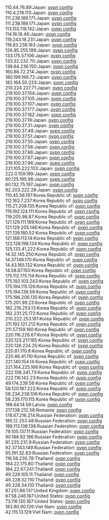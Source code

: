 110.44.76.89:Japan: [ovpn config](vpn/110_44_76_89.ovpn)  
110.4.218.113:Japan: [ovpn config](vpn/110_4_218_113.ovpn)  
111.238.189.171:Japan: [ovpn config](vpn/111_238_189_171.ovpn)  
111.238.189.171:Japan: [ovpn config](vpn/111_238_189_171.ovpn)  
113.155.118.142:Japan: [ovpn config](vpn/113_155_118_142.ovpn)  
114.16.18.46:Japan: [ovpn config](vpn/114_16_18_46.ovpn)  
119.243.19.231:Japan: [ovpn config](vpn/119_243_19_231.ovpn)  
119.83.236.163:Japan: [ovpn config](vpn/119_83_236_163.ovpn)  
126.95.255.199:Japan: [ovpn config](vpn/126_95_255_199.ovpn)  
133.175.57.106:Japan: [ovpn config](vpn/133_175_57_106.ovpn)  
133.32.232.70:Japan: [ovpn config](vpn/133_32_232_70.ovpn)  
138.64.236.150:Japan: [ovpn config](vpn/138_64_236_150.ovpn)  
160.86.72.214:Japan: [ovpn config](vpn/160_86_72_214.ovpn)  
180.199.166.72:Japan: [ovpn config](vpn/180_199_166_72.ovpn)  
182.164.50.233:Japan: [ovpn config](vpn/182_164_50_233.ovpn)  
210.224.227.71:Japan: [ovpn config](vpn/210_224_227_71.ovpn)  
219.100.37.104:Japan: [ovpn config](vpn/219_100_37_104.ovpn)  
219.100.37.105:Japan: [ovpn config](vpn/219_100_37_105.ovpn)  
219.100.37.107:Japan: [ovpn config](vpn/219_100_37_107.ovpn)  
219.100.37.177:Japan: [ovpn config](vpn/219_100_37_177.ovpn)  
219.100.37.182:Japan: [ovpn config](vpn/219_100_37_182.ovpn)  
219.100.37.19:Japan: [ovpn config](vpn/219_100_37_19.ovpn)  
219.100.37.31:Japan: [ovpn config](vpn/219_100_37_31.ovpn)  
219.100.37.49:Japan: [ovpn config](vpn/219_100_37_49.ovpn)  
219.100.37.51:Japan: [ovpn config](vpn/219_100_37_51.ovpn)  
219.100.37.55:Japan: [ovpn config](vpn/219_100_37_55.ovpn)  
219.100.37.58:Japan: [ovpn config](vpn/219_100_37_58.ovpn)  
219.100.37.86:Japan: [ovpn config](vpn/219_100_37_86.ovpn)  
219.100.37.87:Japan: [ovpn config](vpn/219_100_37_87.ovpn)  
219.100.37.96:Japan: [ovpn config](vpn/219_100_37_96.ovpn)  
221.105.222.103:Japan: [ovpn config](vpn/221_105_222_103.ovpn)  
222.0.159.199:Japan: [ovpn config](vpn/222_0_159_199.ovpn)  
60.125.195.98:Japan: [ovpn config](vpn/60_125_195_98.ovpn)  
60.132.75.197:Japan: [ovpn config](vpn/60_132_75_197.ovpn)  
92.203.222.28:Japan: [ovpn config](vpn/92_203_222_28.ovpn)  
110.45.56.197:Korea Republic of: [ovpn config](vpn/110_45_56_197.ovpn)  
112.163.7.237:Korea Republic of: [ovpn config](vpn/112_163_7_237.ovpn)  
115.21.208.135:Korea Republic of: [ovpn config](vpn/115_21_208_135.ovpn)  
119.192.124.111:Korea Republic of: [ovpn config](vpn/119_192_124_111.ovpn)  
119.205.98.87:Korea Republic of: [ovpn config](vpn/119_205_98_87.ovpn)  
121.129.111.189:Korea Republic of: [ovpn config](vpn/121_129_111_189.ovpn)  
121.129.205.146:Korea Republic of: [ovpn config](vpn/121_129_205_146.ovpn)  
121.139.180.52:Korea Republic of: [ovpn config](vpn/121_139_180_52.ovpn)  
121.168.113.14:Korea Republic of: [ovpn config](vpn/121_168_113_14.ovpn)  
122.128.198.134:Korea Republic of: [ovpn config](vpn/122_128_198_134.ovpn)  
125.133.41.222:Korea Republic of: [ovpn config](vpn/125_133_41_222.ovpn)  
14.32.145.250:Korea Republic of: [ovpn config](vpn/14_32_145_250.ovpn)  
14.37.148.170:Korea Republic of: [ovpn config](vpn/14_37_148_170.ovpn)  
14.43.165.132:Korea Republic of: [ovpn config](vpn/14_43_165_132.ovpn)  
14.58.87.150:Korea Republic of: [ovpn config](vpn/14_58_87_150.ovpn)  
175.112.175.114:Korea Republic of: [ovpn config](vpn/175_112_175_114.ovpn)  
175.192.103.243:Korea Republic of: [ovpn config](vpn/175_192_103_243.ovpn)  
175.194.115.126:Korea Republic of: [ovpn config](vpn/175_194_115_126.ovpn)  
175.194.139.59:Korea Republic of: [ovpn config](vpn/175_194_139_59.ovpn)  
175.196.206.135:Korea Republic of: [ovpn config](vpn/175_196_206_135.ovpn)  
175.201.99.23:Korea Republic of: [ovpn config](vpn/175_201_99_23.ovpn)  
182.218.253.13:Korea Republic of: [ovpn config](vpn/182_218_253_13.ovpn)  
182.231.25.172:Korea Republic of: [ovpn config](vpn/182_231_25_172.ovpn)  
210.222.253.161:Korea Republic of: [ovpn config](vpn/210_222_253_161.ovpn)  
211.192.121.212:Korea Republic of: [ovpn config](vpn/211_192_121_212.ovpn)  
211.57.159.160:Korea Republic of: [ovpn config](vpn/211_57_159_160.ovpn)  
220.116.226.67:Korea Republic of: [ovpn config](vpn/220_116_226_67.ovpn)  
220.123.217.165:Korea Republic of: [ovpn config](vpn/220_123_217_165.ovpn)  
220.126.224.25:Korea Republic of: [ovpn config](vpn/220_126_224_25.ovpn)  
220.81.170.8:Korea Republic of: [ovpn config](vpn/220_81_170_8.ovpn)  
220.86.41.110:Korea Republic of: [ovpn config](vpn/220_86_41_110.ovpn)  
221.140.154.14:Korea Republic of: [ovpn config](vpn/221_140_154_14.ovpn)  
221.164.225.166:Korea Republic of: [ovpn config](vpn/221_164_225_166.ovpn)  
222.108.241.73:Korea Republic of: [ovpn config](vpn/222_108_241_73.ovpn)  
222.116.142.23:Korea Republic of: [ovpn config](vpn/222_116_142_23.ovpn)  
49.174.239.56:Korea Republic of: [ovpn config](vpn/49_174_239_56.ovpn)  
58.120.187.222:Korea Republic of: [ovpn config](vpn/58_120_187_222.ovpn)  
58.234.238.106:Korea Republic of: [ovpn config](vpn/58_234_238_106.ovpn)  
58.235.170.115:Korea Republic of: [ovpn config](vpn/58_235_170_115.ovpn)  
188.64.14.59:Latvia: [ovpn config](vpn/188_64_14_59.ovpn)  
217.138.212.58:Romania: [ovpn config](vpn/217_138_212_58.ovpn)  
178.67.216.214:Russian Federation: [ovpn config](vpn/178_67_216_214.ovpn)  
185.12.253.48:Russian Federation: [ovpn config](vpn/185_12_253_48.ovpn)  
188.113.138.138:Russian Federation: [ovpn config](vpn/188_113_138_138.ovpn)  
79.105.137.11:Russian Federation: [ovpn config](vpn/79_105_137_11.ovpn)  
90.188.92.196:Russian Federation: [ovpn config](vpn/90_188_92_196.ovpn)  
91.225.231.9:Russian Federation: [ovpn config](vpn/91_225_231_9.ovpn)  
92.37.143.149:Russian Federation: [ovpn config](vpn/92_37_143_149.ovpn)  
95.191.32.63:Russian Federation: [ovpn config](vpn/95_191_32_63.ovpn)  
116.58.230.78:Thailand: [ovpn config](vpn/116_58_230_78.ovpn)  
184.22.175.60:Thailand: [ovpn config](vpn/184_22_175_60.ovpn)  
184.22.67.241:Thailand: [ovpn config](vpn/184_22_67_241.ovpn)  
49.228.105.11:Thailand: [ovpn config](vpn/49_228_105_11.ovpn)  
49.228.32.110:Thailand: [ovpn config](vpn/49_228_32_110.ovpn)  
49.228.34.110:Thailand: [ovpn config](vpn/49_228_34_110.ovpn)  
87.251.88.137:United Kingdom: [ovpn config](vpn/87_251_88_137.ovpn)  
67.58.246.187:United States: [ovpn config](vpn/67_58_246_187.ovpn)  
73.116.130.167:United States: [ovpn config](vpn/73_116_130_167.ovpn)  
183.80.90.126:Viet Nam: [ovpn config](vpn/183_80_90_126.ovpn)  
42.115.13.129:Viet Nam: [ovpn config](vpn/42_115_13_129.ovpn)  
